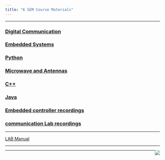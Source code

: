 ```yaml
---
title: "6 SEM Course Materials"
---
```





<hr>

<h3>  
    <a  target="_blank" href="https://drive.google.com/drive/folders/14H49PkrGjQIyxVTQIrA46ZWJtOvimgiG?usp=sharing"> 
       Digital Communication
    </a>

</h3>

<h3>  
    <a  target="_blank" href="https://drive.google.com/drive/folders/1g7FjYJe6hQUrr6sPijOJtmSA5hD6sLHU?usp=sharing"> 
        Embedded Systems
    </a>

</h3>
<h3>  
    <a  target="_blank" href="https://drive.google.com/drive/folders/1kmUfFpkXDFVkFzuFL1aSjN4uCAoUUC3a?usp=sharing"> 
       Python
    </a>

</h3>
<h3>  
    <a  target="_blank" href="https://drive.google.com/drive/folders/1Nsy6AFKAI6ZSKSI2Nh5VXGNdl-F0X18N?usp=sharing"> 
       Microwave and Antennas
    </a>

</h3>
<h3>  
    <a  target="_blank" href="https://drive.google.com/drive/folders/1CpHA_9GOz-jv_S3VWB0Mwg10v_6zGV9G?usp=sharing"> 
        C++
    </a>

</h3>
<h3>  
    <a  target="_blank" href="https://drive.google.com/drive/folders/10wB2ulsbIgLldWkTe5o6bvyT7Oru-7ji?usp=sharing"> 
        Java
    </a>

</h3>

<h3>  
    <a  target="_blank" href="https://drive.google.com/drive/folders/1aRn3wM3rrGoboksqdMDekN45Nh9Ca4ao?usp=share_link">Embedded controller recordings 
       
   </a>

</h3>
<h3>  
    <a  target="_blank" href="https://drive.google.com/drive/folders/1Fz36f5B7z6WOKGmQbRAtx4ek68XWRvKs?usp=share_link">communication Lab recordings 
       
   </a>

</h3>
<!--
<h3>  
    <a  target="_blank" href="https://drive.google.com/drive/folders/1XAK_7cJUgbuMW0CuzosoUoxN48X8zOQn?usp=sharing">Computer Communication Networks 
       
   </a>

</h3>
<h3>  
    <a  target="_blank" href="https://drive.google.com/drive/folders/1LDaAIzKYYhN70gLgNnfqpy0_CraFpvv2?usp=sharing">ANN
       
   </a>

</h3>
<h3>  
    <a  target="_blank" href="https://drive.google.com/drive/folders/1O5wyGD3BWV9dEHD8Ag2oaBWzuUaMSg9w?usp=sharing">MEC
       
   </a>

</h3>
<h3>  
    <a  target="_blank" href="https://drive.google.com/drive/folders/1C8Cf8PYXokBA3iV-DMc5E24zn4ygybX5?usp=sharing">DSS
       
   </a>

</h3>
<h3>  
    <a  target="_blank" href="https://drive.google.com/open?id=1_WlZ9dT0x66zH5e3zLQcDlq-U6yDKGS1">Electives
       
   </a>

</h3>
<h3>  
    <a  target="_blank" href="https://drive.google.com/drive/folders/145CNb5y8PtFHRqy69mVI-6xMSZ3bh2tP">PYTHON
       
   </a>

</h3>
--->





<hr>
<a  target="_blank" href="https://drive.google.com/drive/folders/1QyUvr-zGQ9foln-BiD3JedcFOAk7lcbM?usp=sharing">LAB Manual</a>

<!-- 
<a  target="_blank" href="https://drive.google.com/open?id=1AflnswGKslCbEa2O-fiemNl6ojefv6gp">EMBEDDED CONTROLLER LAB </a>

<a  target="_blank" href="https://drive.google.com/drive/folders/1aRn3wM3rrGoboksqdMDekN45Nh9Ca4ao?usp=sharing ">Embedded Controller Lab Video recordings(17ECL67) </a>

 

<a  target="_blank" href="https://drive.google.com/drive/folders/1p_4uNrGteobkssf0KCHhmG3WgfZPL43D?usp=sharing ">Computer Networks Lab Video recordings(17ECL68) </a>
  
--->
<hr>


<a href="#" style="float: right;">
  <img src="https://ecernsit.github.io/assets/top.png"   style="float: right;"  style="width:42px;height:42px;border:0;">
</a>



<hr>
